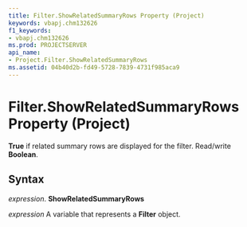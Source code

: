 ```yaml
---
title: Filter.ShowRelatedSummaryRows Property (Project)
keywords: vbapj.chm132626
f1_keywords:
- vbapj.chm132626
ms.prod: PROJECTSERVER
api_name:
- Project.Filter.ShowRelatedSummaryRows
ms.assetid: 04b40d2b-fd49-5728-7839-4731f985aca9
---
```



# Filter.ShowRelatedSummaryRows Property (Project)

 **True** if related summary rows are displayed for the filter. Read/write **Boolean**.


## Syntax

 _expression_. **ShowRelatedSummaryRows**

 _expression_ A variable that represents a **Filter** object.



